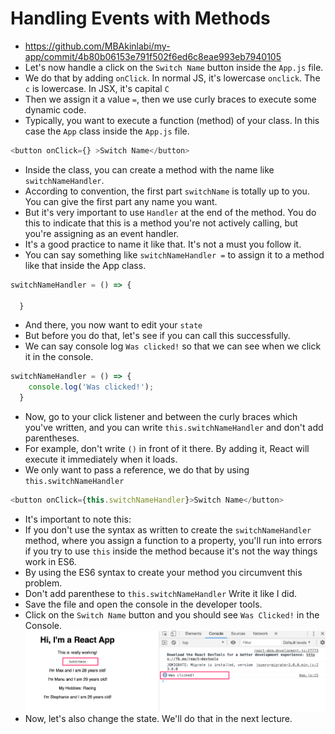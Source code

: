 # Handling Events with Methods
- https://github.com/MBAkinlabi/my-app/commit/4b80b06153e791f502f6ed6c8eae993eb7940105
- Let's now handle a click on the `Switch Name` button inside the `App.js` file.
- We do that by adding `onClick`. In normal JS, it's lowercase `onclick`. The `c` is lowercase. In JSX, it's capital `C`
- Then we assign it a value `=`, then we use curly braces to execute some dynamic code.
- Typically, you want to execute a function (method) of your class. In this case the `App` class inside the `App.js` file.
```js
<button onClick={} >Switch Name</button>
```
- Inside the class, you can create a method with the name like `switchNameHandler`.
- According to convention, the first part `switchName` is totally up to you. You can give the first part any name you want.
- But it's very important to use `Handler` at the end of the method. You do this to indicate that this is a method you're not actively calling, but you're assigning as an event handler.
- It's a good practice to name it like that. It's not a must you follow it.
- You can say something like `switchNameHandler =` to assign it to a method like that inside the App class.
```js
switchNameHandler = () => {

  }
```
- And there, you now want to edit your `state`
- But before you do that, let's see if you can call this successfully.
- We can say console log `Was clicked!` so that we can see when we click it in the console.
```js
switchNameHandler = () => {
    console.log('Was clicked!');
  }
```
- Now, go to your click listener and  between the curly braces which you've written, and you can write `this.switchNameHandler` and don't add parentheses.
- For example, don't write `()` in front of it there. By adding it, React will execute it immediately when it loads.
- We only want to pass a reference, we do that by using `this.switchNameHandler`
```js
<button onClick={this.switchNameHandler}>Switch Name</button>
```
- It's important to note this:
- If you don't use the syntax as written to create the `switchNameHandler` method, where you assign a function to a property, you'll run into errors if you try to use `this` inside the method because it's not the way things work in ES6. 
- By using the ES6 syntax to create your method you circumvent this problem.
- Don't add parenthese to `this.switchNameHandler` Write it like I did.
- Save the file and open the console in the developer tools.
- Click on the `Switch Name` button and you should see `Was Clicked!` in the Console.
![The was clicked button](../assets/was-clicked-button.png)
- Now, let's also change the state. We'll do that in the next lecture. 